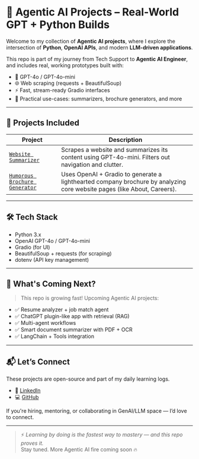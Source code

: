 # 🧠 Agentic AI Projects – Real-World GPT + Python Builds

Welcome to my collection of **Agentic AI projects**, where I explore the intersection of **Python**, **OpenAI APIs**, and modern **LLM-driven applications**.

This repo is part of my journey from Tech Support to **Agentic AI Engineer**, and includes real, working prototypes built with:

- 🧠 GPT-4o / GPT-4o-mini
- 🌐 Web scraping (requests + BeautifulSoup)
- ⚡ Fast, stream-ready Gradio interfaces
- 💼 Practical use-cases: summarizers, brochure generators, and more

---

## 🚀 Projects Included

| Project | Description |
|--------|-------------|
| [`Website Summarizer`](./website-summarizer/) | Scrapes a website and summarizes its content using GPT-4o-mini. Filters out navigation and clutter. |
| [`Humorous Brochure Generator`](./brochure-generator/) | Uses OpenAI + Gradio to generate a lighthearted company brochure by analyzing core website pages (like About, Careers). |

---

## 🛠️ Tech Stack

- Python 3.x  
- OpenAI GPT-4o / GPT-4o-mini  
- Gradio (for UI)  
- BeautifulSoup + requests (for scraping)  
- dotenv (API key management)  

---

## 🔮 What's Coming Next?

> This repo is growing fast! Upcoming Agentic AI projects:

- ✅ Resume analyzer + job match agent  
- ✅ ChatGPT plugin-like app with retrieval (RAG)  
- ✅ Multi-agent workflows  
- ✅ Smart document summarizer with PDF + OCR  
- ✅ LangChain + Tools integration

---

## 📬 Let’s Connect

These projects are open-source and part of my daily learning logs.

- 🔗 [LinkedIn](https://linkedin.com/in/YOUR-NAME)  
- 💻 [GitHub](https://github.com/YOUR_USERNAME)

If you're hiring, mentoring, or collaborating in GenAI/LLM space — I’d love to connect.

---

> ⚡ *Learning by doing is the fastest way to mastery — and this repo proves it.*  
> Stay tuned. More Agentic AI fire coming soon 🔥
